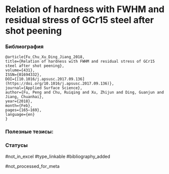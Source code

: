 # Relation of hardness with FWHM and residual stress of GCr15 steel after shot peening

### Библиография
```
@article{Fu_Chu_Xu_Ding_Jiang_2018,
title={Relation of hardness with FWHM and residual stress of GCr15 steel after shot peening},
volume={431},
ISSN={01694332},
DOI={[10.1016/j.apsusc.2017.09.136](https://doi.org/10.1016/j.apsusc.2017.09.136)},
journal={Applied Surface Science},
author={Fu, Peng and Chu, Ruiqing and Xu, Zhijun and Ding, Guanjun and Jiang, Chuanhai},
year={2018},
month={Feb},
pages={165–169},
language={en}
}
```

### Полезные тезисы:

### Статусы
#not_in_excel 
#type_linkable 
#bibliography_added

#not_processed_for_meta
